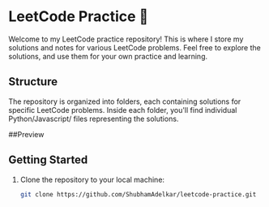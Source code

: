 # LeetCode Practice 🚀

Welcome to my LeetCode practice repository! This is where I store my solutions and notes for various LeetCode problems. Feel free to explore the solutions, and use them for your own practice and learning.

## Structure

The repository is organized into folders, each containing solutions for specific LeetCode problems. Inside each folder, you'll find individual Python/Javascript/ files representing the solutions.

##Preview



## Getting Started

1. Clone the repository to your local machine:

   ```bash
   git clone https://github.com/ShubhamAdelkar/leetcode-practice.git
